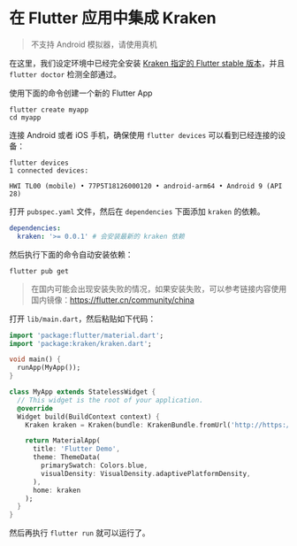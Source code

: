 # 在 Flutter 应用中集成 Kraken

> 不支持 Android 模拟器，请使用真机

在这里，我们设定环境中已经完全安装 [Kraken 指定的 Flutter stable 版本](https://github.com/openkraken/kraken/blob/main/kraken/pubspec.yaml#L8)，并且 `flutter doctor` 检测全部通过。

使用下面的命令创建一个新的 Flutter App

```shell script
flutter create myapp
cd myapp
```

连接 Android 或者 iOS 手机，确保使用 `flutter devices` 可以看到已经连接的设备：

```
flutter devices
1 connected devices:

HWI TL00 (mobile) • 77P5T18126000120 • android-arm64 • Android 9 (API 28)
```

打开 `pubspec.yaml` 文件，然后在 `dependencies` 下面添加 `kraken` 的依赖。

```yaml
dependencies:
  kraken: '>= 0.0.1' # 会安装最新的 kraken 依赖
```

然后执行下面的命令自动安装依赖：

```shell script
flutter pub get
```

> 在国内可能会出现安装失败的情况，如果安装失败，可以参考链接内容使用国内镜像：https://flutter.cn/community/china

打开 `lib/main.dart`，然后粘贴如下代码：

```dart
import 'package:flutter/material.dart';
import 'package:kraken/kraken.dart';

void main() {
  runApp(MyApp());
}

class MyApp extends StatelessWidget {
  // This widget is the root of your application.
  @override
  Widget build(BuildContext context) {
    Kraken kraken = Kraken(bundle: KrakenBundle.fromUrl('http://https://andycall.oss-cn-beijing.aliyuncs.com/demo/guide-styles.js'));

    return MaterialApp(
      title: 'Flutter Demo',
      theme: ThemeData(
        primarySwatch: Colors.blue,
        visualDensity: VisualDensity.adaptivePlatformDensity,
      ),
      home: kraken
    );
  }
}
```

然后再执行 `flutter run` 就可以运行了。

